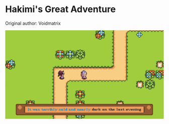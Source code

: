 # Hakimi's Great Adventure

Original author: Voidmatrix

![image-20250119153318847](README.assets\image-20250119153318847.png)